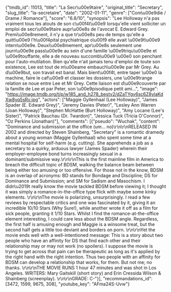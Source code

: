 {"tmdb_id": 11013, "title": "La Secr\u00e9taire", "original_title": "Secretary", "slug_title": "la-secretaire", "date": "2002-01-11", "genre": ["Com\u00e9die / Drame / Romance"], "score": "6.8/10", "synopsis": "Lee Holloway n'a pas vraiment tous les atouts de son c\u00f4t\u00e9 lorsqu'elle vient solliciter un emploi de secr\u00e9taire aupr\u00e8s de l'avocat E. Edward Grey. Premi\u00e8rement, il n'y a que tr\u00e8s peu de temps qu'elle a quitt\u00e9 l'h\u00f4pital psychiatrique o\u00f9 elle avait \u00e9t\u00e9 intern\u00e9e. Deuxi\u00e8mement, apr\u00e8s seulement une journ\u00e9e pass\u00e9e au sein d'une famille \u00e9triqu\u00e9e et \u00e9touffante, elle a de nouveau succomb\u00e9 \u00e0 son penchant pour l'auto-mutilation. Bien qu'elle n'ait jamais tenu d'emploi de toute son existence, Lee est tout de m\u00eame embauch\u00e9e par Mr Grey. Au d\u00e9but, son travail est banal. Mais bient\u00f4t, entre taper \u00e0 la machine, faire le caf\u00e9 et classer les dossiers, une \u00e9trange relation se noue entre Lee et Mr Grey. Cette liaison est d\u00e9couverte par la famille de Lee et par Peter, son \u00e9pisodique petit ami...", "image": "https://image.tmdb.org/t/p/w185_and_h278_bestv2/dZaTYgy6sc6Z8ylaKdXw8yq5sRv.jpg", "actors": ["Maggie Gyllenhaal (Lee Holloway)", "James Spader (E. Edward Grey)", "Jeremy Davies (Peter)", "Lesley Ann Warren (Joan Holloway)", "Stephen McHattie (Burt Holloway)", "Amy Locane (Lee's Sister)", "Patrick Bauchau (Dr. Twardon)", "Jessica Tuck (Tricia O'Connor)", "Oz Perkins (Jonathan)"], "comments": [{"pseudo": "Wuchak", "content": "Dominance and submission at the office (um... no)\r\n\r\nRELEASED IN 2002 and directed by Steven Shainberg, \"Secretary\" is a romantic dramedy about a young woman (Maggie Gyllenhaal) who spent some time at a mental hospital for self-harm (e.g. cutting). She apprehends a job as a secretary to a quirky, arduous lawyer (James Spader) wherein their employer-employee bond turns increasingly sexual in a dominant/submissive way.\r\n\r\nThis is the first mainline film in America to breach the difficult topic of BDSM, walking the balance beam between being either too amusing or too offensive. For those not in the know, BDSM is an overlap of acronyms: BD stands for Bondage and Discipline; DS for Dominance and Submission; and SM for Sadism and Masochism. I didn\u2019t really know the movie tackled BDSM before viewing it; I thought it was simply a romance-in-the-office type flick with maybe some kinky elements. \r\n\r\nThe movie is polarizing, unsurprisingly. I read a few reviews by respectable critics and one was fascinated by it, giving it an incredible 10/10 Stars (Why Sure!), while another wrote it off as a film for sick people, granting it 1/10 Stars. Whilst I find the romance-at-the-office element interesting, I could care less about the BDSM angle. Regardless, the first half is amusing enough and Maggie is a winsome treat, but the second half gets a little too deviant and borders on porn. \r\n\r\nYet the movie ends well with a well-intentioned message: This is a story about two people who have an affinity for DS that find each other and their relationship may or may not work (no spoilers). I suppose the movie is trying to get across that pain can be therapeutic as long as it's applied by the right hand with the right intention. Thus two people with an affinity for BDSM can develop a relationship that works, for them. But not me; no thanks.                                       \r\n\r\nTHE MOVIE RUNS 1 hour 47 minutes and was shot in Los Angeles. WRITERS: Mary Gaitskill (short story) and Erin Cressida Wilson & Shainberg (screenplay).  \r\n\r\nGRADE: C-"}], "recommandations_id": [3472, 1599, 9675, 308], "youtube_key": "AFma24S-Uvw"}